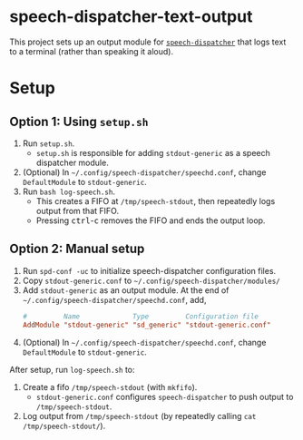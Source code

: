 # speech-dispatcher-text-output

This project sets up an output module for [`speech-dispatcher`](https://github.com/brailcom/speechd) that logs text to a terminal (rather than speaking it aloud).

# Setup

## Option 1: Using `setup.sh`

1. Run `setup.sh`.
    - `setup.sh` is responsible for adding `stdout-generic` as a speech dispatcher module.
2. (Optional) In `~/.config/speech-dispatcher/speechd.conf`, change `DefaultModule` to `stdout-generic`.
3. Run `bash log-speech.sh`.
	- This creates a FIFO at `/tmp/speech-stdout`, then repeatedly logs output from that FIFO.
	- Pressing <kbd>ctrl</kbd>-<kbd>c</kbd> removes the FIFO and ends the output loop.

## Option 2: Manual setup

1. Run `spd-conf -uc` to initialize speech-dispatcher configuration files.
2. Copy `stdout-generic.conf` to `~/.config/speech-dispatcher/modules/`
3. Add `stdout-generic` as an output module. At the end of `~/.config/speech-dispatcher/speechd.conf`, add,
   ```conf
   #         Name             Type         Configuration file
   AddModule "stdout-generic" "sd_generic" "stdout-generic.conf"
   ```
4. (Optional) In `~/.config/speech-dispatcher/speechd.conf`, change `DefaultModule` to `stdout-generic`.

After setup, run `log-speech.sh` to:
1. Create a fifo `/tmp/speech-stdout` (with `mkfifo`).
    - `stdout-generic.conf` configures `speech-dispatcher` to push output to `/tmp/speech-stdout`.
2. Log output from `/tmp/speech-stdout` (by repeatedly calling `cat /tmp/speech-stdout/`).
